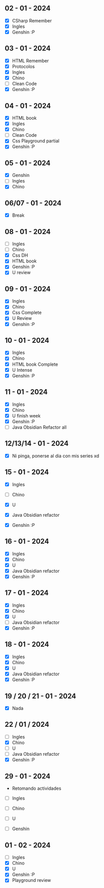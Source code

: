 ## 02 - 01 - 2024

- [x] CSharp Remember
- [x] Ingles
- [x] Genshin :P

## 03 - 01 - 2024

- [x] HTML Remember
- [x] Protocolos
- [x] Ingles
- [x] Chino
- [ ] Clean Code
- [x] Genshin :P

## 04 - 01 - 2024

- [x] HTML book
- [x] Ingles
- [x] Chino
- [ ] Clean Code
- [x] Css Playground partial
- [x] Genshin :P

## 05 - 01 - 2024

- [x] Genshin
- [ ] Ingles
- [x] Chino

## 06/07 - 01 - 2024

- [x] Break

## 08 - 01 - 2024

- [ ] Ingles
- [ ] Chino
- [x] Css DH 
- [x] HTML book 
- [x] Genshin :P
- [x] U review

## 09 - 01 - 2024

- [x] Ingles
- [x] Chino
- [x] Css Complete
- [x] U Review
- [x] Genshin :P

## 10 - 01 - 2024

- [x] Ingles
- [x] Chino
- [x] HTML book Complete
- [x] U Intense
- [x] Genshin :P

## 11 - 01 - 2024

- [x] Ingles
- [x] Chino
- [x] U finish week
- [x] Genshin :P
- [ ] Java Obsidian Refactor all

## 12/13/14 - 01 - 2024

- [x] Ni pinga, ponerse al dia con mis series xd 

## 15 - 01 - 2024

- [x] Ingles
- [ ] Chino
- [x] U
- [x] Java Obsidian refactor
- [x] Genshin :P


## 16 - 01 - 2024

- [x] Ingles
- [x] Chino
- [x] U
- [x] Java Obsidian refactor
- [x] Genshin :P

## 17 - 01 - 2024

- [x] Ingles
- [x] Chino
- [x] U
- [ ] Java Obsidian refactor
- [x] Genshin :P

## 18 - 01 - 2024

- [x] Ingles
- [x] Chino
- [x] U
- [x] Java Obsidian refactor
- [x] Genshin :P

## 19 / 20 / 21 - 01 - 2024

- [x] Nada

## 22 / 01 / 2024

- [ ] Ingles
- [x] Chino
- [ ] U
- [ ] Java Obsidian refactor
- [x] Genshin :P

## 29 - 01 - 2024

- Retomando actividades
- [ ] Ingles
- [ ] Chino
- [ ] U
- [ ] Genshin 


## 01 - 02 - 2024

- [ ] Ingles
- [x] Chino
- [x] U
- [x] Genshin :P
- [x] Playground review
